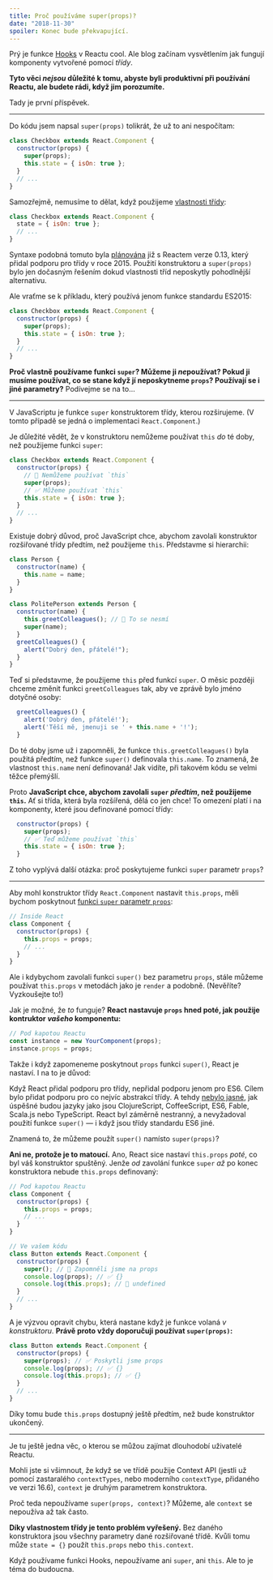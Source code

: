 ```yaml
---
title: Proč používáme super(props)?
date: "2018-11-30"
spoiler: Konec bude překvapující.
---
```


Prý je funkce [Hooks](https://reactjs.org/docs/hooks-intro.html) v Reactu cool. Ale blog začínam vysvětlením jak fungují komponenty vytvořené pomocí _třídy_.

**Tyto věci _nejsou_ důležité k tomu, abyste byli produktivní při používání Reactu, ale budete rádi, když jim porozumíte.**

Tady je první příspěvek.

---

Do kódu jsem napsal `super(props)` tolikrát, že už to ani nespočítam:

```jsx {3}
class Checkbox extends React.Component {
  constructor(props) {
    super(props);
    this.state = { isOn: true };
  }
  // ...
}
```

Samozřejmě, nemusíme to dělat, když použijeme [vlastnosti třídy](https://github.com/tc39/proposal-class-fields):

```jsx
class Checkbox extends React.Component {
  state = { isOn: true };
  // ...
}
```

Syntaxe podobná tomuto byla [plánována](https://reactjs.org/blog/2015/01/27/react-v0.13.0-beta-1.html#es7-property-initializers) již s Reactem verze 0.13, který přidal podporu pro třídy v roce 2015. Použití konstruktoru a `super(props)` bylo jen dočasným řešením dokud vlastnosti tříd neposkytly pohodlnější alternativu.

Ale vraťme se k příkladu, který používá jenom funkce standardu ES2015:

```jsx {3}
class Checkbox extends React.Component {
  constructor(props) {
    super(props);
    this.state = { isOn: true };
  }
  // ...
}
```

**Proč vlastně používame funkci `super`? Můžeme ji *ne*používat? Pokud ji musíme používat, co se stane když jí neposkytneme `props`? Používají se i jiné parametry?** Podívejme se na to…

---

V JavaScriptu je funkce `super` konstruktorem třídy, kterou rozširujeme. (V tomto případě se jedná o implementaci `React.Component`.)

Je důležité vědět, že v konstruktoru nemůžeme používat `this` _do_ té doby, než použijeme funkci `super`:

```jsx
class Checkbox extends React.Component {
  constructor(props) {
    // 🔴 Nemůžeme používat `this`
    super(props);
    // ✅ Můžeme používat `this`
    this.state = { isOn: true };
  }
  // ...
}
```

Existuje dobrý důvod, proč JavaScript chce, abychom zavolali konstruktor rozšiřované třídy předtím, než použijeme `this`. Představme si hierarchii:

```jsx
class Person {
  constructor(name) {
    this.name = name;
  }
}

class PolitePerson extends Person {
  constructor(name) {
    this.greetColleagues(); // 🔴 To se nesmí
    super(name);
  }
  greetColleagues() {
    alert("Dobrý den, přátelé!");
  }
}
```

Teď si představme, že použijeme `this` před funkcí `super`. O měsic později chceme změnit funkci `greetColleagues` tak, aby ve zprávě bylo jméno dotyčné osoby:

```jsx
  greetColleagues() {
    alert('Dobrý den, přátelé!');
    alert('Těší mě, jmenuji se ' + this.name + '!');
  }
```

Do té doby jsme už i zapomněli, že funkce `this.greetColleagues()` byla použitá předtím, než funkce `super()` definovala `this.name`. To znamená, že vlastnost `this.name` není definovaná! Jak vidíte, při takovém kódu se velmi těžce přemýšlí.

Proto **JavaScript chce, abychom zavolali `super` _předtím_, než použijeme `this`.** Ať si třída, která byla rozšířená, dělá co jen chce! To omezení platí i na komponenty, které jsou definované pomocí třídy:

```jsx
  constructor(props) {
    super(props);
    // ✅ Teď můžeme používat `this`
    this.state = { isOn: true };
  }
```

Z toho vyplývá další otázka: proč poskytujeme funkci `super` parametr `props`?

---

Aby mohl konstruktor třídy `React.Component` nastavit `this.props`, měli bychom poskytnout [funkci `super` parametr `props`](https://github.com/facebook/react/blob/1d25aa5787d4e19704c049c3cfa985d3b5190e0d/packages/react/src/ReactBaseClasses.js#L22):

```jsx
// Inside React
class Component {
  constructor(props) {
    this.props = props;
    // ...
  }
}
```

Ale i kdybychom zavolali funkci `super()` bez parametru `props`, stále můžeme používat `this.props` v metodách jako je `render` a podobně. (Nevěříte? Vyzkoušejte to!)

Jak je možné, že _to_ funguje? **React nastavuje `props` hned poté, jak použije kontruktor _vašeho_ komponentu:**

```jsx
// Pod kapotou Reactu
const instance = new YourComponent(props);
instance.props = props;
```

Takže i když zapomeneme poskytnout `props` funkci `super()`, React je nastaví. I na to je důvod:

Když React přidal podporu pro třídy, nepřidal podporu jenom pro ES6. Cílem bylo přidat podporu pro co nejvíc abstrakcí třídy. A tehdy [nebylo jasné](https://reactjs.org/blog/2015/01/27/react-v0.13.0-beta-1.html#other-languages), jak úspěšné budou jazyky jako jsou ClojureScript, CoffeeScript, ES6, Fable, Scala.js nebo TypeScript. React byl záměrně nestranný, a nevyžadoval použití funkce `super()` — i když jsou třídy standardu ES6 jiné.

Znamená to, že můžeme použít `super()` namísto `super(props)`?

**Ani ne, protože je to matoucí.** Ano, React sice nastaví `this.props` _poté_, co byl váš konstruktor spuštěný. Jenže _od_ zavolání funkce `super` _až_ po konec konstruktora nebude `this.props` definovaný:

```jsx {14}
// Pod kapotou Reactu
class Component {
  constructor(props) {
    this.props = props;
    // ...
  }
}

// Ve vašem kódu
class Button extends React.Component {
  constructor(props) {
    super(); // 😬 Zapomněli jsme na props
    console.log(props); // ✅ {}
    console.log(this.props); // 😬 undefined
  }
  // ...
}
```

A je výzvou opravit chybu, která nastane když je funkce volaná _v konstruktoru_. **Právě proto vždy doporučuji používat `super(props)`:**

```jsx
class Button extends React.Component {
  constructor(props) {
    super(props); // ✅ Poskytli jsme props
    console.log(props); // ✅ {}
    console.log(this.props); // ✅ {}
  }
  // ...
}
```

Díky tomu bude `this.props` dostupný ještě předtím, než bude konstruktor ukončený.

---

Je tu ještě jedna věc, o kterou se můžou zajímat dlouhodobí uživatelé Reactu.

Mohli jste si všimnout, že když se ve třídě použije Context API (jestli už pomocí zastaralého `contextTypes`, nebo moderního `contextType`, přidaného ve verzi 16.6), `context` je druhým parametrem konstruktora.

Proč teda nepoužívame `super(props, context)`? Můžeme, ale `context` se nepoužíva až tak často.

**Díky vlastnostem třídy je tento problém vyřešený.** Bez daného konstruktora jsou všechny parametry dané rozšiřované třídě. Kvůli tomu může `state = {}` použít `this.props` nebo `this.context`.

Když používame funkci Hooks, nepoužívame ani `super`, ani `this`. Ale to je téma do budoucna.
